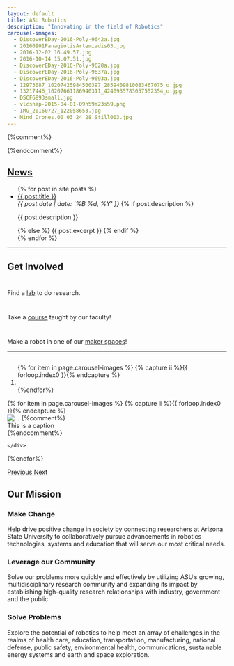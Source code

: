 ```yaml
---
layout: default
title: ASU Robotics
description: "Innovating in the field of Robotics"
carousel-images:
  - DiscoverEDay-2016-Poly-9642a.jpg
  - 20160901PanagiotisArtemiadis03.jpg
  - 2016-12-02 16.49.57.jpg
  - 2016-10-14 15.07.51.jpg
  - DiscoverEDay-2016-Poly-9628a.jpg
  - DiscoverEDay-2016-Poly-9637a.jpg
  - DiscoverEDay-2016-Poly-9693a.jpg
  - 12973087_10207425984500397_2859409810083467075_o.jpg
  - 13217446_10207661186940311_4240935783057552354_o.jpg
  - DSCF6893small.jpg
  - vlcsnap-2015-04-01-09h59m23s59.png
  - IMG_20160727_122058653.jpg
  - Mind Drones.00_03_24_28.Still003.jpg
---
```

<style type="text/css">
  .carousel-caption {bottom:none; top:500px;
</style>
{%comment%}
<div class="jumbotron">
  <div class="container">
  </div>
</div>
{%endcomment%}

<div class="container">

<h2><a href="{{site.base_path}}/news">News</a></h2>
<ul>
  {% for post in site.posts %}
    <li>
      <a href="{{ post.url }}">{{ post.title }}</a><br>
      <em>{{ post.date | date: '%B %d, %Y' }}</em>
      {% if post.description %}
        <p>{{ post.description }}</p>
      {% else %}
        {{ post.excerpt }}
      {% endif %}
    </li>
  {% endfor %}
</ul>

<hr/>

<h2>
Get Involved
</h2>

<div class="row">
    <div class="col-md-4 text-center">
      <h1><a href="{{site.base_path}}/labs"><i class="fa fa-flask" aria-hidden="true"></i></a></h1>
      <p>
      Find a <a href="{{site.base_path}}/labs">lab</a> to do research.    
      </p>
    </div>
    <div class="col-md-4 text-center">
    <h1><a href="{{site.base_path}}/courses"><i class="fa fa-university" aria-hidden="true"></i></a></h1>
      <p>
      Take a <a href="{{site.base_path}}/courses">course</a> taught by our faculty!
      </p>
    </div>
    <div class="col-md-4 text-center">
    <h1><a href="{{site.base_path}}/resources"><i class="fa fa-wrench" aria-hidden="true"></i></a></h1>
      <p>
      Make a robot in one of our <a href="{{site.base_path}}/resources">maker spaces</a>!
      </p>
    </div>
</div>

<hr/>

<div id="carousel-example-generic" class="carousel slide"  style="max-height: 700px; overflow: hidden;" data-ride="carousel">
  <!-- Indicators -->
  <ol class="carousel-indicators">
  {% for item in page.carousel-images %}
  {% capture ii %}{{ forloop.index0 }}{% endcapture %}
    <li data-target="#carousel-example-generic" data-slide-to="{{ii}}"{% if ii == '0' %} class="active"{% endif %}></li>
  {%endfor%}
  </ol>

  <!-- Wrapper for slides -->
  <div class="carousel-inner" role="listbox">
  {% for item in page.carousel-images %}
  {% capture ii %}{{ forloop.index0 }}{% endcapture %}
    <div class="item{% if ii == '0' %} active{% endif %}">
      <img src="{{site.base_path}}/assets/images/carousel/{{item}}" alt="...">
{%comment%}
      <div class="carousel-caption">
        This is a caption
      </div>
{%endcomment%}

    </div>
{%endfor%}
  </div>

  <a class="left carousel-control" href="#carousel-example-generic" role="button" data-slide="prev">
    <span class="glyphicon glyphicon-chevron-left" aria-hidden="true"></span>
    <span class="sr-only">Previous</span>
  </a>
  <a class="right carousel-control" href="#carousel-example-generic" role="button" data-slide="next">
    <span class="glyphicon glyphicon-chevron-right" aria-hidden="true"></span>
    <span class="sr-only">Next</span>
  </a>
</div>


<h2>
Our Mission
</h2>

<div class="row" style="margin-top:0;">
<div class="col-md-6">
<div class="panel panel-default">
  <div class="panel-heading">
    <h3 class="panel-title">Make Change</h3>
  </div>
  <div class="panel-body">
  Help drive positive change in society by connecting researchers at Arizona State University to collaboratively pursue advancements in robotics technologies, systems and education that will serve our most critical needs.
  </div>
</div>
</div>
<div class="col-md-6">
<div class="panel panel-default">
  <div class="panel-heading">
    <h3 class="panel-title">Leverage our Community</h3>
  </div>
  <div class="panel-body">
  Solve our problems more quickly and effectively by utilizing ASU’s growing, multidisciplinary research community and expanding its impact by establishing high-quality research relationships with industry, government and the public.
  </div>
</div>
</div>
<div class="col-md-6">
<div class="panel panel-default">
  <div class="panel-heading">
    <h3 class="panel-title">Solve Problems</h3>
  </div>
  <div class="panel-body">
  Explore the potential of robotics to help meet an array of challenges in the realms of health care, education, transportation, manufacturing, national defense, public safety, environmental health, communications, sustainable energy systems and earth and space exploration.
  </div>
</div>
</div>
<div class="col-md-6">
<div class="panel panel-default">
  <div class="panel-heading">
    <h3 class="panel-title">Nurture the Future</h3>
  </div>
  <div class="panel-body">
  Nurture the next generation of robotics researchers through innovative educational practices, in-lab experiences and mentoring in entrepreneurship that create opportunities for students to develop their creative abilities, trains them to be skilled problem solvers and prepares them to establish themselves in the robotics community and in industry.
  </div>
</div>
</div>
</div>

{%comment%}
1. Help drive positive change in society by connecting researchers at Arizona State University to collaboratively pursue advancements in robotics technologies, systems and education that will serve our most critical needs.
1. Solve our problems more quickly and effectively by utilizing ASU’s growing, multidisciplinary research community and expanding its impact by establishing high-quality research relationships with industry, government and the public.
1. Explore the potential of robotics to help meet an array of challenges in the realms of health care, education, transportation, manufacturing, national defense, public safety, environmental health, communications, sustainable energy systems and earth and space exploration.
1. Nurture the next generation of robotics researchers through innovative educational practices, in-lab experiences and mentoring in entrepreneurship that create opportunities for students to develop their creative abilities, trains them to be skilled problem solvers and prepares them to establish themselves in the robotics community and in industry.
{%endcomment%}
<hr/>

<h2>
Join our Community
</h2>

<div class="row space-bot-xl" style="margin-top:0;">
<div class="col-sm-6 col-md-4 space-bot-md"><img alt="" class="img-responsive space-bot-md" /><h3><a href="https://webapp4.asu.edu/programs/t5/graduate/false"><button class="btn btn-blue btn-block btn-lg">Explore degrees</button></a></h3>
</div>
<div class="col-sm-6 col-md-4 space-bot-md"><img alt="" class="img-responsive space-bot-md" /><h3><a href="https://www.asu.edu/gradapp"><button class="btn btn-gold btn-block btn-lg">Apply now</button></a></h3>
</div>
<div class="col-sm-6 col-md-4 space-bot-md"><img alt="" class="img-responsive space-bot-md" /><h3><a href="https://requestinfo.asu.edu/prospect_form"><button class="btn btn-gold btn-block btn-lg">Request information</button></a></h3>
</div>
</div>
<hr/>

</div>
